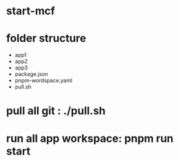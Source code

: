 # start-mcf
# folder structure
- app1
- app2
- app3
- package.json
- pnpm-wordspace.yaml
- pull.sh
# pull all git : ./pull.sh
# run all app workspace: pnpm run start
